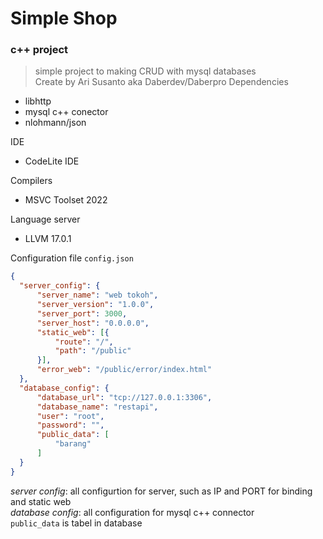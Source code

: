 # Simple Shop
### c++ project
> simple project to making CRUD with mysql databases\
> Create by Ari Susanto aka Daberdev/Daberpro
Dependencies
- libhttp
- mysql c++ conector
- nlohmann/json

IDE
- CodeLite IDE

Compilers
- MSVC Toolset 2022

Language server
- LLVM 17.0.1

Configuration file `config.json`
```json
{
  "server_config": {
      "server_name": "web tokoh",
      "server_version": "1.0.0",
      "server_port": 3000,
      "server_host": "0.0.0.0",
      "static_web": [{
          "route": "/",
          "path": "/public"
      }],
      "error_web": "/public/error/index.html"
  },
  "database_config": {
      "database_url": "tcp://127.0.0.1:3306",
      "database_name": "restapi",
      "user": "root",
      "password": "",
      "public_data": [
          "barang"
      ]
  }
}
```
*server config*: all configurtion for server, such as IP and PORT for binding and static web\
*database config*: all configuration for mysql c++ connector\
`public_data` is tabel in database
